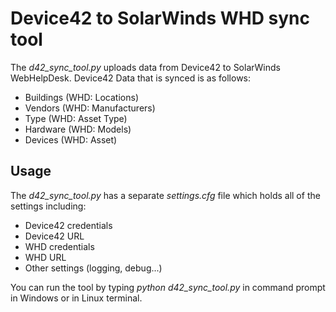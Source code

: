 # Device42 to SolarWinds WHD sync tool

The _d42_sync_tool.py_ uploads data from Device42 to SolarWinds WebHelpDesk.
Device42 Data that is synced is as follows:
- Buildings (WHD: Locations)
- Vendors (WHD: Manufacturers)
- Type (WHD: Asset Type)
- Hardware (WHD: Models)
- Devices (WHD: Asset)

## Usage
The _d42_sync_tool.py_ has a separate _settings.cfg_ file which holds all of the settings including:
- Device42 credentials 
- Device42 URL
- WHD credentials
- WHD URL
- Other settings (logging, debug...)

You can run the tool by typing _python_ _d42_sync_tool.py_ in command prompt in Windows or in Linux terminal.
